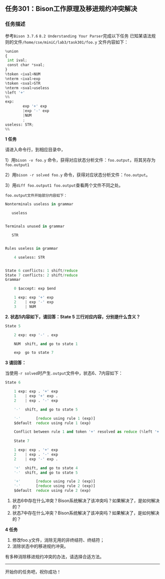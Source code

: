 ## 任务301：Bison工作原理及移进规约冲突解决

### 任务描述

参考`Bison 3.7.6` `8.2 Understanding Your Parser`完成以下任务
已知某语法规则的文件`/home/cse/miniC/lab3/task301/foo.y`
文件内容如下：

```python
%union
{
 int ival;
 const char *sval;
}
%token <ival>NUM
%nterm <ival>exp
%token <sval>STR
%nterm <sval>useless
%left '+'
%%
exp:
        exp '+' exp
        |exp '-' exp
        |NUM
        ;
useless: STR;
%% 
```

**1 任务**

请进入命令行，到相应目录中，

1）用`bison -v foo.y` 命令，获得对应状态分析文件：`foo.output`，将其另存为`foo.output1`

2）用`bison -r solved foo.y` 命令，获得对应状态分析文件：`foo.output`。

3）用`diff foo.output1 foo.output`查看两个文件不同之处。

`foo.output文件开始部分内容如下：`
```python
Nonterminals useless in grammar

   useless


Terminals unused in grammar

   STR


Rules useless in grammar

    4 useless: STR


State 6 conflicts: 1 shift/reduce
State 7 conflicts: 2 shift/reduce 
Grammar

    0 $accept: exp $end

    1 exp: exp '+' exp
    2    | exp '-' exp
    3    | NUM

```

**2. 状态5内容如下，请回答：State 5 三行对应内容，分别是什么含义？**

```python
State 5

    2 exp: exp '-' . exp

    NUM  shift, and go to state 1

    exp  go to state 7

```

**3 请回答：**

当使用`-r solved`时产生`.output`文件中，状态6、7内容如下：

```python
State 6

    1 exp: exp . '+' exp
    1    | exp '+' exp .
    2    | exp . '-' exp

    '-'  shift, and go to state 5

    '-'       [reduce using rule 1 (exp)]
    $default  reduce using rule 1 (exp)

    Conflict between rule 1 and token '+' resolved as reduce (%left '+'). 
    
    State 7

    1 exp: exp . '+' exp
    2    | exp . '-' exp
    2    | exp '-' exp .

    '+'  shift, and go to state 4
    '-'  shift, and go to state 5

    '+'       [reduce using rule 2 (exp)]
    '-'       [reduce using rule 2 (exp)]
    $default  reduce using rule 2 (exp) 
```

1. 状态6中存在什么冲突？Bison系统解决了该冲突吗？如果解决了，是如何解决的？
1. 状态7中存在什么冲突？Bison系统解决了该冲突吗？如果解决了，是如何解决的？

**4 任务**

1. 修改foo.y文件，消除无用的非终结符、终结符；
2. 消除状态中的移进规约冲突。

有多种消除移进规约冲突的办法，请选择合适方法。

---
开始你的任务吧，祝你成功！
